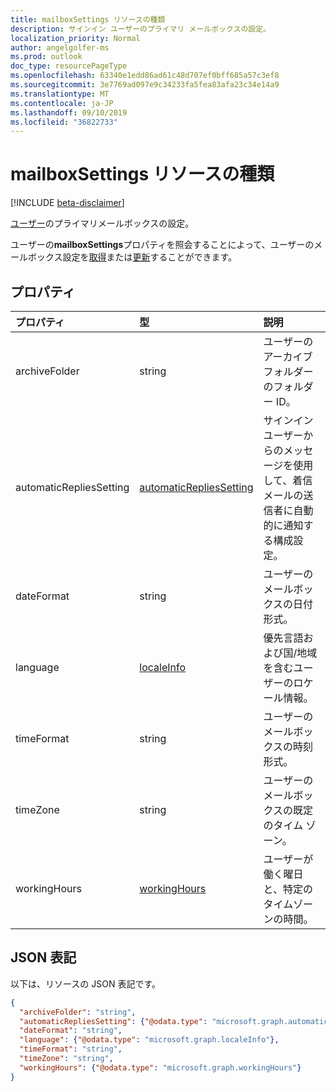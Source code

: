 ```yaml
---
title: mailboxSettings リソースの種類
description: サインイン ユーザーのプライマリ メールボックスの設定。
localization_priority: Normal
author: angelgolfer-ms
ms.prod: outlook
doc_type: resourcePageType
ms.openlocfilehash: 63340e1edd86ad61c48d707ef0bff685a57c3ef8
ms.sourcegitcommit: 3e7769ad097e9c34233fa5fea83afa23c34e14a9
ms.translationtype: MT
ms.contentlocale: ja-JP
ms.lasthandoff: 09/10/2019
ms.locfileid: "36822733"
---
```

# <a name="mailboxsettings-resource-type"></a>mailboxSettings リソースの種類

[!INCLUDE [beta-disclaimer](../../includes/beta-disclaimer.md)]

[ユーザー](user.md)のプライマリメールボックスの設定。

ユーザーの**mailboxSettings**プロパティを照会することによって、ユーザーのメールボックス設定を[取得](../api/user-get-mailboxsettings.md)または[更新](../api/user-update-mailboxsettings.md)することができます。


## <a name="properties"></a>プロパティ
| プロパティ     | 型   |説明|
|:---------------|:--------|:----------|
|archiveFolder|string|ユーザーのアーカイブ フォルダーのフォルダー ID。|
|automaticRepliesSetting|[automaticRepliesSetting](automaticrepliessetting.md)|サインイン ユーザーからのメッセージを使用して、着信メールの送信者に自動的に通知する構成設定。|
|dateFormat|string|ユーザーのメールボックスの日付形式。|
|language|[localeInfo](localeinfo.md)|優先言語および国/地域を含むユーザーのロケール情報。|
|timeFormat|string|ユーザーのメールボックスの時刻形式。|
|timeZone|string|ユーザーのメールボックスの既定のタイム ゾーン。|
|workingHours|[workingHours](workinghours.md)|ユーザーが働く曜日と、特定のタイムゾーンの時間。|

## <a name="json-representation"></a>JSON 表記

以下は、リソースの JSON 表記です。

<!-- {
  "blockType": "resource",
  "optionalProperties": [
    "archiveFolder"
  ],
  "@odata.type": "microsoft.graph.mailboxSettings"
}-->

```json
{
  "archiveFolder": "string",
  "automaticRepliesSetting": {"@odata.type": "microsoft.graph.automaticRepliesSetting"},
  "dateFormat": "string",
  "language": {"@odata.type": "microsoft.graph.localeInfo"},
  "timeFormat": "string",
  "timeZone": "string",
  "workingHours": {"@odata.type": "microsoft.graph.workingHours"}
}
```

<!-- uuid: 8fcb5dbc-d5aa-4681-8e31-b001d5168d79
2015-10-25 14:57:30 UTC -->
<!--
{
  "type": "#page.annotation",
  "description": "mailboxSettings resource",
  "keywords": "",
  "section": "documentation",
  "tocPath": "",
  "suppressions": []
}
-->
